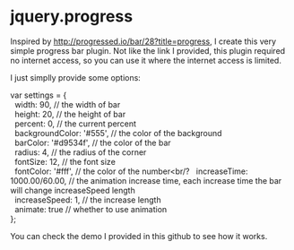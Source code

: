 # jquery.progress
Inspired by http://progressed.io/bar/28?title=progress, I create this very simple progress bar plugin.
Not like the link I provided, this plugin required no internet access, so you can use it where the internet access is limited.

I just simplly provide some options:

var settings = {<br/>
&nbsp;&nbsp;width: 90, // the width of bar<br/>
&nbsp;&nbsp;height: 20, // the height of bar<br/>
&nbsp;&nbsp;percent: 0, // the current percent<br/>
&nbsp;&nbsp;backgroundColor: '#555', // the color of the background<br/>
&nbsp;&nbsp;barColor: '#d9534f', // the color of the bar<br/>
&nbsp;&nbsp;radius: 4, // the radius of the corner<br/>
&nbsp;&nbsp;fontSize: 12, // the font size<br/>
&nbsp;&nbsp;fontColor: '#fff', // the color of the number<br/?
&nbsp;&nbsp;increaseTime: 1000.00/60.00, // the animation increase time, each increase time the bar will change increaseSpeed length<br/>
&nbsp;&nbsp;increaseSpeed: 1, // the increase length<br/>
&nbsp;&nbsp;animate: true // whether to use animation<br/>
};

You can check the demo I provided in this github to see how it works.
